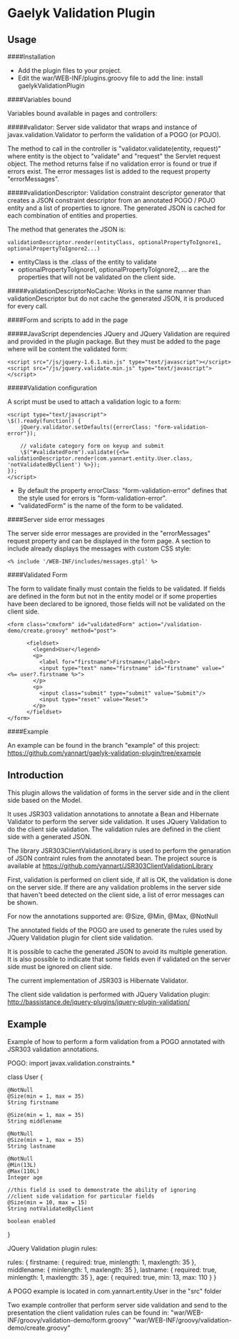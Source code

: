 Gaelyk Validation Plugin
====

Usage
-----

####Installation
*	Add the plugin files to your project.
*	Edit the war/WEB-INF/plugins.groovy file to add the line:
	install gaelykValidationPlugin

####Variables bound

Variables bound available in pages and controllers:

#####validator:
Server side validator that wraps and instance of javax.validation.Validator to perform the validation of a POGO (or POJO).

The method to call in the controller is "validator.validate(entity, request)" where entity is the object to "validate" and "request" the Servlet request object. The method returns false if no validation error is found or true if errors exist.
The error messages list is added to the request property "errorMessages".

#####validationDescriptor:
Validation constraint descriptor generator that creates a JSON constraint descriptor from an annotated POGO / POJO entity and a list of properties to ignore.
The generated JSON is cached for each combination of entities and properties. 

The method that generates the JSON is:

	validationDescriptor.render(entityClass, optionalPropertyToIgnore1, optionalPropertyToIgnore2...)

* entityClass is the .class of the entity to validate
* optionalPropertyToIgnore1, optionalPropertyToIgnore2, ... are the properties that will not be validated on the client side.

#####validationDescriptorNoCache:
Works in the same manner than validationDescriptor but do not cache the generated JSON, it is produced for every call.

####Form and scripts to add in the page

#####JavaScript dependencies
JQuery and JQuery Validation are required and provided in the plugin package. But they must be added to the page where will be content the validated form:

	<script src="/js/jquery-1.6.1.min.js" type="text/javascript"></script>
	<script src="/js/jquery.validate.min.js" type="text/javascript"></script>

#####Validation configuration

A script must be used to attach a validation logic to a form:

    <script type="text/javascript"> 
    \$().ready(function() {
	    jQuery.validator.setDefaults({errorClass: "form-validation-error"});

	    // validate category form on keyup and submit
	    \$("#validatedForm").validate({<%= validationDescriptor.render(com.yannart.entity.User.class, 'notValidatedByClient') %>});
	});
	</script>

* By default the property errorClass: "form-validation-error" defines that the style used for errors is "form-validation-error".
* "validatedForm" is the name of the form to be validated.

####Server side error messages

The server side error messages are provided in the "errorMessages" request property and can be displayed in the form page.
A section to include already displays the messages with custom CSS style:

    <% include '/WEB-INF/includes/messages.gtpl' %>

####Validated Form

The form to validate finally must contain the fields to be validated. If fields are defined in the form but not in the entity model or if some properties have been declared to be ignored, those fields will not be validated on the client side.

    <form class="cmxform" id="validatedForm" action="/validation-demo/create.groovy" method="post"> 
 
          <fieldset> 
            <legend>User</legend> 
            <p> 
              <label for="firstname">Firstname</label><br> 
              <input type="text" name="firstname" id="firstname" value="<%= user?.firstname %>"> 
            </p>
            <p> 
              <input class="submit" type="submit" value="Submit"/> 
              <input type="reset" value="Reset"> 
            </p>
          </fieldset> 
    </form>

####Example

An example can be found in the branch "example" of this project:
https://github.com/yannart/gaelyk-validation-plugin/tree/example


Introduction
------------

This plugin allows the validation of forms in the server side and in the client side based on the Model.

It uses JSR303 validation annotations to annotate a Bean and Hibernate Validator to perform the server side validation. It uses JQuery Validation to do the client side validation.
The validation rules are defined in the client side with a generated JSON.

The library JSR303ClientValidationLibrary is used to perform the genaration of JSON contraint rules from the annotated bean.
The project source is available at https://github.com/yannart/JSR303ClientValidationLibrary

First, validation is performed on client side, if all is OK, the validation is done on the server side.
If there are any validation problems in the server side that haven't beed detected on the client side, a list of error messages can be shown.

For now the annotations supported are: @Size, @Min, @Max, @NotNull

The annotated fields of the POGO are used to generate the rules used by JQuery Validation plugin for client side validation.

It is possible to cache the generated JSON to avoid its multiple generation. It is also possible to indicate that some fields even if validated on the server side must be ignored on client side.

The current implementation of JSR303 is Hibernate Validator.

The client side validation is performed with JQuery Validation plugin: http://bassistance.de/jquery-plugins/jquery-plugin-validation/

Example
-------

Example of how to perform a form validation from a POGO annotated with JSR303 validation annotations.


POGO:
import javax.validation.constraints.*

class User {

	@NotNull
	@Size(min = 1, max = 35)
	String firstname

	@Size(min = 1, max = 35)
	String middlename

    @NotNull
	@Size(min = 1, max = 35)
	String lastname

	@NotNull
	@Min(13L)
	@Max(110L)
	Integer age
	
	//this field is used to demonstrate the ability of ignoring
	//client side validation for particular fields
	@Size(min = 10, max = 15)
	String notValidatedByClient

	boolean enabled
}

JQuery Validation plugin rules:

rules: {
	firstname: {
		required: true,
		minlength: 1,
		maxlength: 35
	},
	middlename: {
		minlength: 1,
		maxlength: 35
	},
	lastname: {
		required: true,
		minlength: 1,
		maxlength: 35
	},
	age: {
		required: true,
		min: 13,
		max: 110
	}
}

A POGO example is located in com.yannart.entity.User in the "src" folder

Two example controller that perform server side validation and send to the presentation the client validation rules can be found in:
"war/WEB-INF/groovy/validation-demo/form.groovy"
"war/WEB-INF/groovy/validation-demo/create.groovy"
